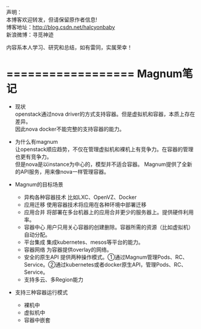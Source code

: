 ..  
声明：   
本博客欢迎转发，但请保留原作者信息!   
博客地址：http://blog.csdn.net/halcyonbaby   
新浪微博：寻觅神迹

内容系本人学习、研究和总结，如有雷同，实属荣幸！   

==================
Magnum笔记
==================
+ 现状  
openstack通过nova driver的方式支持容器。但是虚拟机和容器，本质上存在差异。    
因此nova docker不能完整的支持容器的能力。  

+ 为什么有magnum  
让openstack顺应趋势，不仅在管理虚拟机和裸机上有竞争力。在容器的管理也更有竞争力。  
但是nova是以instance为中心的，模型并不适合容器。 
Magnum提供了全新的API服务，用来像nova一样管理容器。  

+ Magnum的目标场景  
    + 异构各种容器技术  比如LXC、OpenVZ、Docker  
    + 应用迁移          使用容器技术将应用在各种环境中部署迁移
    + 应用合并          将部署在多台机器上的应用合并更少的服务器上。提供硬件利用率。
    + 容器中心          用户只用关心容器的创建删除。容器所需的资源（比如虚拟机）自动分配。
    + 平台集成          集成kubernetes、mesos等平台的能力。
    + 容器网络          为容器提供overlay的网络。
    + 安全的原生API     提供两种操作模式。①通过Magnum管理Pods、RC、Service。②通过kubernetes或者docker原生API，管理Pods、RC、Service。
    + 支持多云、多Region能力

+ 支持三种容器运行模式
    + 裸机中
    + 虚拟机中
    + 容器中嵌套   



